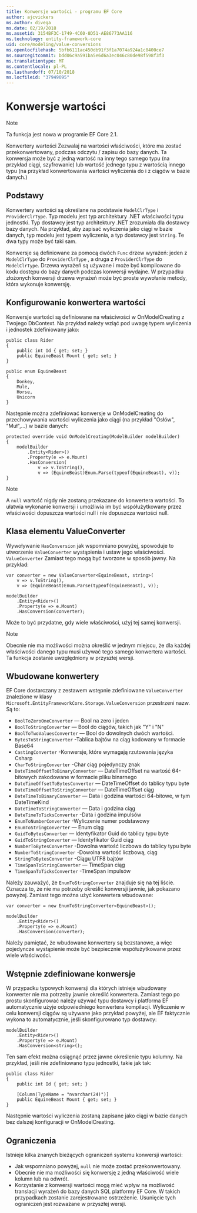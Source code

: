 ```yaml
---
title: Konwersje wartości - programu EF Core
author: ajcvickers
ms.author: divega
ms.date: 02/19/2018
ms.assetid: 3154BF3C-1749-4C60-8D51-AE86773AA116
ms.technology: entity-framework-core
uid: core/modeling/value-conversions
ms.openlocfilehash: 5bfb6111ac450db91f3f1a7074a924a1c8400ce7
ms.sourcegitcommit: bdd06c9a591ba5e6d6a3ec046c80de98f598f3f3
ms.translationtype: MT
ms.contentlocale: pl-PL
ms.lasthandoff: 07/10/2018
ms.locfileid: "37949095"
---
```

# <a name="value-conversions"></a>Konwersje wartości

> [!NOTE]  
> Ta funkcja jest nowa w programie EF Core 2.1.

Konwertery wartości Zezwalaj na wartości właściwości, które ma zostać przekonwertowany, podczas odczytu / zapisu do bazy danych. Ta konwersja może być z jedną wartość na inny tego samego typu (na przykład ciągi, szyfrowanie) lub wartość jednego typu z wartością innego typu (na przykład konwertowania wartości wyliczenia do i z ciągów w bazie danych.)

## <a name="fundamentals"></a>Podstawy

Konwertery wartości są określane na podstawie `ModelClrType` i `ProviderClrType`. Typ modelu jest typ architektury .NET właściwości typu jednostki. Typ dostawcy jest typ architektury .NET zrozumiała dla dostawcy bazy danych. Na przykład, aby zapisać wyliczenia jako ciągi w bazie danych, typ modelu jest typem wyliczenia, a typ dostawcy jest `String`. Te dwa typy może być taki sam.

Konwersje są definiowane za pomocą dwóch `Func` drzew wyrażeń: jeden z `ModelClrType` do `ProviderClrType` , a druga z `ProviderClrType` do `ModelClrType`. Drzewa wyrażeń są używane i może być kompilowane do kodu dostępu do bazy danych podczas konwersji wydajne. W przypadku złożonych konwersji drzewa wyrażeń może być proste wywołanie metody, która wykonuje konwersję.

## <a name="configuring-a-value-converter"></a>Konfigurowanie konwertera wartości

Konwersje wartości są definiowane na właściwości w OnModelCreating z Twojego DbContext. Na przykład należy wziąć pod uwagę typem wyliczenia i jednostek zdefiniowany jako:
```Csharp
public class Rider
{
    public int Id { get; set; }
    public EquineBeast Mount { get; set; }
}

public enum EquineBeast
{
    Donkey,
    Mule,
    Horse,
    Unicorn
}
```
Następnie można zdefiniować konwersje w OnModelCreating do przechowywania wartości wyliczenia jako ciągi (na przykład "Osłów", "Muł",...) w bazie danych:
```Csharp
protected override void OnModelCreating(ModelBuilder modelBuilder)
{
    modelBuilder
        .Entity<Rider>()
        .Property(e => e.Mount)
        .HasConversion(
            v => v.ToString(),
            v => (EquineBeast)Enum.Parse(typeof(EquineBeast), v));
}
```
> [!NOTE]  
> A `null` wartość nigdy nie zostaną przekazane do konwertera wartości. To ułatwia wykonanie konwersji i umożliwia im być współużytkowany przez właściwości dopuszcza wartości null i nie dopuszcza wartości null.

## <a name="the-valueconverter-class"></a>Klasa elementu ValueConverter

Wywoływanie `HasConversion` jak wspomniano powyżej, spowoduje to utworzenie `ValueConverter` wystąpienia i ustaw jego właściwości. `ValueConverter` Zamiast tego mogą być tworzone w sposób jawny. Na przykład:
```Csharp
var converter = new ValueConverter<EquineBeast, string>(
    v => v.ToString(),
    v => (EquineBeast)Enum.Parse(typeof(EquineBeast), v));

modelBuilder
    .Entity<Rider>()
    .Property(e => e.Mount)
    .HasConversion(converter);
```
Może to być przydatne, gdy wiele właściwości, użyj tej samej konwersji.

> [!NOTE]  
> Obecnie nie ma możliwości można określić w jednym miejscu, że dla każdej właściwości danego typu musi używać tego samego konwertera wartości. Ta funkcja zostanie uwzględniony w przyszłej wersji.

## <a name="built-in-converters"></a>Wbudowane konwertery

EF Core dostarczany z zestawem wstępnie zdefiniowane `ValueConverter` znalezione w klasy `Microsoft.EntityFrameworkCore.Storage.ValueConversion` przestrzeni nazw. Są to:
* `BoolToZeroOneConverter` — Bool na zero i jeden
* `BoolToStringConverter` — Bool do ciągów, takich jak "Y" i "N"
* `BoolToTwoValuesConverter` — Bool do dowolnych dwóch wartości.
* `BytesToStringConverter` -Tablica bajtów na ciąg kodowany w formacie Base64
* `CastingConverter` -Konwersje, które wymagają rzutowania języka Csharp
* `CharToStringConverter` -Char ciąg pojedynczy znak
* `DateTimeOffsetToBinaryConverter` — DateTimeOffset na wartość 64-bitowych zakodowane w formacie pliku binarnego
* `DateTimeOffsetToBytesConverter` — DateTimeOffset do tablicy typu byte
* `DateTimeOffsetToStringConverter` — DateTimeOffset ciąg
* `DateTimeToBinaryConverter` — Data i godzina wartości 64-bitowe, w tym DateTimeKind
* `DateTimeToStringConverter` — Data i godzina ciąg
* `DateTimeToTicksConverter` -Data i godzina impulsów
* `EnumToNumberConverter` -Wyliczenie numer podstawowy
* `EnumToStringConverter` — Enum ciąg
* `GuidToBytesConverter` — Identyfikator Guid do tablicy typu byte
* `GuidToStringConverter` — Identyfikator Guid ciąg
* `NumberToBytesConverter` -Dowolna wartość liczbowa do tablicy typu byte
* `NumberToStringConverter` -Dowolna wartość liczbową, ciąg
* `StringToBytesConverter` -Ciągu UTF8 bajtów
* `TimeSpanToStringConverter` — TimeSpan ciąg
* `TimeSpanToTicksConverter` -TimeSpan impulsów

Należy zauważyć, że `EnumToStringConverter` znajduje się na tej liście. Oznacza to, że nie ma potrzeby określić konwersji jawnie, jak pokazano powyżej. Zamiast tego można użyć konwertera wbudowane:
```Csharp
var converter = new EnumToStringConverter<EquineBeast>();

modelBuilder
    .Entity<Rider>()
    .Property(e => e.Mount)
    .HasConversion(converter);
```
Należy pamiętać, że wbudowane konwertery są bezstanowe, a więc pojedyncze wystąpienie może być bezpiecznie współużytkowane przez wiele właściwości.

## <a name="pre-defined-conversions"></a>Wstępnie zdefiniowane konwersje

W przypadku typowych konwersji dla których istnieje wbudowany konwerter nie ma potrzeby jawnie określić konwertera. Zamiast tego po prostu skonfigurować należy używać typu dostawcy i platforma EF automatycznie użyje odpowiedniego konwertera kompilacji. Wyliczenie w celu konwersji ciągów są używane jako przykład powyżej, ale EF faktycznie wykona to automatycznie, jeśli skonfigurowano typ dostawcy:
```Csharp
modelBuilder
    .Entity<Rider>()
    .Property(e => e.Mount)
    .HasConversion<string>();
```
Ten sam efekt można osiągnąć przez jawne określenie typu kolumny. Na przykład, jeśli nie zdefiniowano typu jednostki, takie jak tak:
```Csharp
public class Rider
{
    public int Id { get; set; }

    [Column(TypeName = "nvarchar(24)")]
    public EquineBeast Mount { get; set; }
}
```
Następnie wartości wyliczenia zostaną zapisane jako ciągi w bazie danych bez dalszej konfiguracji w OnModelCreating.

## <a name="limitations"></a>Ograniczenia

Istnieje kilka znanych bieżących ograniczeń systemu konwersji wartości:
* Jak wspomniano powyżej, `null` nie może zostać przekonwertowany.
* Obecnie nie ma możliwości się konwersję z jedną właściwość wiele kolumn lub na odwrót.
* Korzystanie z konwersji wartości mogą mieć wpływ na możliwość translacji wyrażeń do bazy danych SQL platformy EF Core. W takich przypadkach zostanie zarejestrowane ostrzeżenie.
Usunięcie tych ograniczeń jest rozważane w przyszłej wersji.
